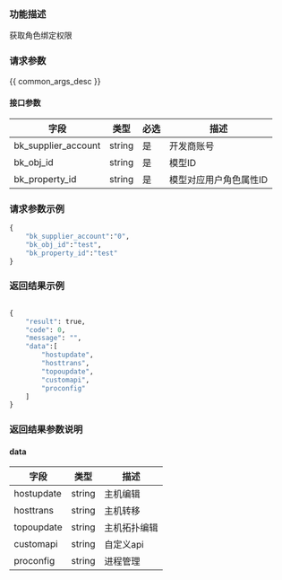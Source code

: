 ### 功能描述

获取角色绑定权限

### 请求参数

{{ common_args_desc }}

#### 接口参数

| 字段                 |  类型      | 必选   |  描述                 |
|----------------------|------------|--------|-----------------------|
| bk_supplier_account  | string     | 是     | 开发商账号            |
| bk_obj_id            | string     | 是     | 模型ID                |
| bk_property_id       | string     | 是     | 模型对应用户角色属性ID|

### 请求参数示例

``` python
{
    "bk_supplier_account":"0",
    "bk_obj_id":"test",
    "bk_property_id":"test"
}
```

### 返回结果示例

```python

{
    "result": true,
    "code": 0,
    "message": "",
    "data":[
        "hostupdate",
        "hosttrans",
        "topoupdate",
        "customapi",
        "proconfig"
    ]
}
```

### 返回结果参数说明

#### data

| 字段       | 类型     | 描述         |
|------------|----------|--------------|
| hostupdate | string   | 主机编辑     |
| hosttrans  | string   | 主机转移     |
| topoupdate | string   | 主机拓扑编辑 |
| customapi  | string   | 自定义api    |
| proconfig  | string   | 进程管理     |
